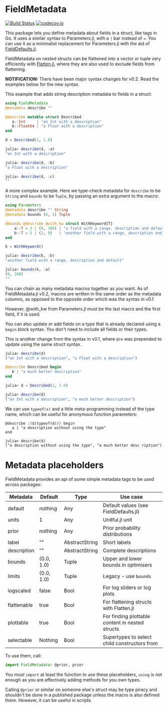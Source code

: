 # FieldMetadata

[![Build Status](https://travis-ci.org/rafaqz/FieldMetadata.jl.svg?branch=master)](https://travis-ci.org/rafaqz/FieldMetadata.jl)
[![codecov.io](http://codecov.io/github/rafaqz/FieldMetadata.jl/coverage.svg?branch=master)](http://codecov.io/github/rafaqz/FieldMetadata.jl?branch=master)

This package lets you define metadata about fields in a struct, like tags
in Go. It uses a similar syntax to Parameters.jl, with a `|` bar instead of `=`.
You can use it as a minimalist replacement for Parameters.jl with the aid of
[FieldDefaults.jl](https://github.com/rafaqz/FieldDefaults.jl).

FieldMetadata on nested structs can be flattened into a vector or tuple very efficiently with [Flatten.jl](https://github.com/rafaqz/Flatten.jl), where they are also used to 
exclude fields from flattening.

__NOTIFICATION:__ There have been major syntax changes for v0.2. Read the
examples below for the new syntax.


This example that adds string description metadata to fields in a struct:

```julia
using FieldMetadata
@metadata describe ""

@describe mutable struct Described
   a::Int     | "an Int with a description"  
   b::Float64 | "a Float with a description"
end

d = Described(1, 1.0)

julia> describe(d, :a) 
"an Int with a description"  

julia> describe(d, :b) 
"a Float with a description"  

julia> describe(d, :c) 
""  
```

A more complex example. Here we type-check metadata for `describe` to be 
`String` and `bounds` to be `Tuple`, by passing an extra argument to the macro:

```julia
using Parameters
@metadata describe "" String
@metadata bounds (0, 1) Tuple

@bounds @describe @with_kw struct WithKeyword{T}
    a::T = 3 | (0, 100) | "a field with a range, description and default"
    b::T = 5 | (2, 9)   | "another field with a range, description and default"
end

k = WithKeyword()

julia> describe(k, :b) 
"another field with a range, description and default"

julia> bounds(k, :a) 
(0, 100)
""  
```

You can chain as many metadata macros together as you want. As of
FieldMetadata.jl v0.2, macros are written in the same order as the metadata
columns, as opposed to the opposite order which was the syntax in v0.1

However, @with_kw from Parameters.jl must be the last macro and the first field, 
if it is used.

You can also update or add fields on a type that is already declared using a
`begin` block syntax. You don't need to include all fields or their types.

This is another change from the syntax in v0.1, where `@re` was prepended
to update using the same struct syntax.

```julia
julia> describe(d)                                                                                                     
("an Int with a description", "a Float with a description")  

@describe Described begin
   b | "a much better description"
end

julia> d = Described(1, 1.0)

julia> describe(d)
("an Int with a description", "a much better description")
```

We can use `typeof(x)` and a little meta-programming instead of the type name, 
which can be useful for anonymous function parameters:

```
@describe :($(typeof(d))) begin
   a | "a description without using the type"
end

julia> describe(d)
("a description without using the type", "a much better desc ription")
```


# Metadata placeholders

FieldMetadata provides an api of some simple metadata tags to be used across
packages: 

| Metadata    | Default     | Type           | Use case                                        |
| ----------- | ----------- | -------------- | ----------------------------------------------- |
| default     | nothing     | Any            | Default values (see FieldDefaults.jl)           |
| units       | 1           | Any            | Unitful.jl unit                                 |
| prior       | nothing     | Any            | Prior probability distributions                 |
| label       | ""          | AbstractString | Short labels                                    |
| description | ""          | AbstractString | Complete descriptions                           |
| bounds      | (0.0, 1.0)  | Tuple          | Upper and lower bounds in optimisers            |
| limits      | (0.0, 1.0)  | Tuple          | Legacy - use `bounds`                           |
| logscaled   | false       | Bool           | For log sliders or log plots                    |
| flattenable | true        | Bool           | For flattening structs with Flatten.jl          |
| plottable   | true        | Bool           | For finding plottable content in nested structs |
| selectable  | Nothing     | Bool           | Supertypes to select child constructors from    |

To use them, call:

```julia
import FieldMetadata: @prior, prior
```

You _must_ `import` at least the function to use these placeholders, `using` is
not enough as you are effectively adding methods for you own types. 

Calling `@prior` or similar on someone else's struct may be type piracy and
shouldn't be done in a published package unless the macro is also defined there.
However, it can be useful in scripts.
